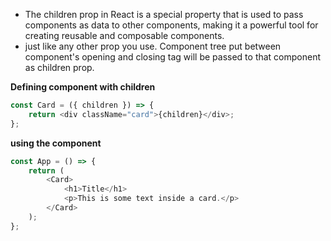 - The children prop in React is a special property that is used to pass components as data to other components, making it a powerful tool for creating reusable and composable components.
- just like any other prop you use. Component tree put between component's opening and closing tag will be passed to that component as children prop.

**Defining component with children**
```js
const Card = ({ children }) => {
    return <div className="card">{children}</div>;
};
```
**using the component**

```js
const App = () => {
    return (
        <Card>
            <h1>Title</h1>
            <p>This is some text inside a card.</p>
        </Card>
    );
};
```
